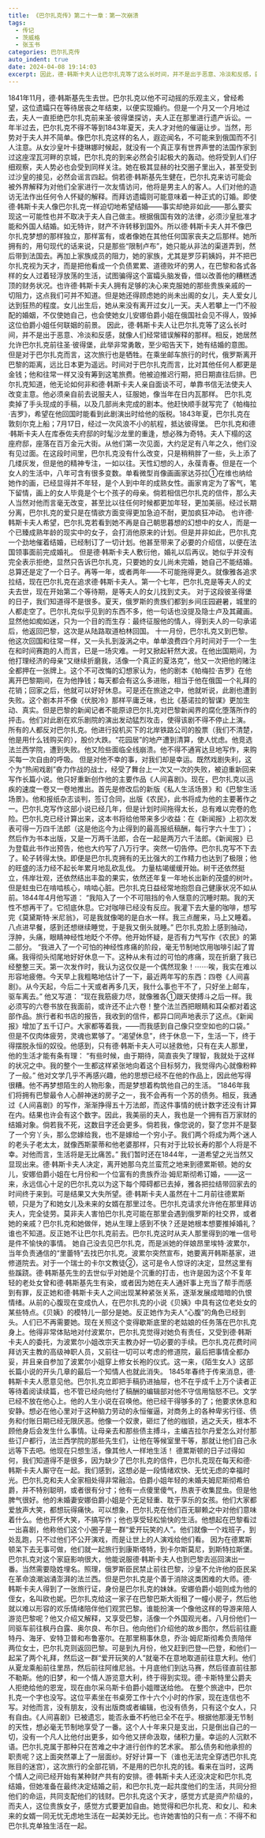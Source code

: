 ```yaml
---
title: 《巴尔扎克传》第二十一章：第一次崩溃
tags:
  - 传记
  - 茨威格
  - 张玉书
categories: 巴尔扎克传
auto_indent: true
date: 2024-04-08 19:14:03
excerpt: 因此，德·韩斯卡夫人让巴尔扎克等了这么长时间，并不是出于恶意、冷淡和反感，就像人们经常错误解释的那样。相反，她居然允许巴尔扎克前往圣·彼得堡，此举非常勇敢，至少昭告天下，她有结婚的意图。但是对于巴尔扎克而言，这次旅行也是牺牲。在乘坐邮车旅行的时代，俄罗斯离开巴黎的距离，远比日本更为遥远。时间对于巴尔扎克而言，比对其他任何人都更是金钱；他和往常一样又没有筹到这笔旅费。他被迫推迟行期，把日期直往后排。巴尔扎克知道，他无论如何非和德·韩斯卡夫人亲自面谈不可，单靠书信无法使夫人改变主意。他必须亲自前去说服夫人，征服她，像当年在日内瓦那样。
---
```

1841年11月，德·韩斯基先生去世。巴尔扎克以他不可动摇的乐观主义，曾经希望，这位遗孀只在等待居丧之年结束，以便实现婚约。但是一个月又一个月地过去，夫人一直拒绝巴尔扎克前来圣·彼得堡探访，夫人正在那里进行遗产诉讼。一年半过去，巴尔扎克不得不等到1843年夏天，夫人才对他的催逼让步。当然，形势对于夫人并不简单。像巴尔扎克这样的名人，遐迩闻名，不可能来到俄国而不引人注意。从女沙皇叶卡捷琳娜时候起，就没有一个真正享有世界声誉的法国作家到过这座涅瓦河畔的京城，巴尔扎克的到来必然会引起极大的轰动。他将受到人们仔细观察，夫人势必也会受到同样关注。她在极其显赫的社交圈子里出入，甚至受到过沙皇的接见，必然会谣言四起。倘若德·韩斯基先生健在，巴尔扎克来访可能会被外界解释为对他们全家进行一次友情访问，他将是男主人的客人。人们对他的造访无法作出任何令人怀疑的解释。而拜访遗孀则可能意味着一种正式的订婚。即使德·韩斯卡夫人像巴尔扎克一样迫切地希望结婚——事实却绝非如此——那么要实现这一可能性也并不取决于夫人自己做主。根据俄国有效的法律，必须沙皇批准才能和外国人结婚。如无特许，财产不许转移到国外。所以德·韩斯卡夫人并不像巴尔扎克梦想的那样独立，那样富有，或者像她在其他任何国家丧夫之后那样。她所拥有的，用句现代的话来说，只是那些“限制卢布”，她只能从非法的渠道弄到，然后带到法国去。再加上家族成员的阻力，她的家族，尤其是罗莎莉姨妈，并不把巴尔扎克视为天才，而是把他看成一个负债累累、道德败坏的男人，在巴黎和各式各样的女人过着轻浮放荡的生活，试图骗得这个富孀头脑发昏，借以改善他的糟糕透顶的财务状况。也许德·韩斯卡夫人拥有足够的决心来克服她的那些贵族亲戚的一切阻力，这点我们可并不知道。但是她还得顾虑她的尚未出阁的女儿，夫人爱女儿达到狂热的程度。女儿出生后，她从来没有离开过女儿一天。夫人若攀上一门不般配的婚姻，不仅使她自己，也会使她女儿安娜伯爵小姐在俄国社会见不得人，毁掉这位伯爵小姐任何联姻的前景。
因此，德·韩斯卡夫人让巴尔扎克等了这么长时间，并不是出于恶意、冷淡和反感，就像人们经常错误解释的那样。相反，她居然允许巴尔扎克前往圣·彼得堡，此举非常勇敢，至少昭告天下，她有结婚的意图。但是对于巴尔扎克而言，这次旅行也是牺牲。在乘坐邮车旅行的时代，俄罗斯离开巴黎的距离，远比日本更为遥远。时间对于巴尔扎克而言，比对其他任何人都更是金钱；他和往常一样又没有筹到这笔旅费。他被迫推迟行期，把日期直往后排。巴尔扎克知道，他无论如何非和德·韩斯卡夫人亲自面谈不可，单靠书信无法使夫人改变主意。他必须亲自前去说服夫人，征服她，像当年在日内瓦那样。
巴尔扎克卖掉了手头现成的手稿，以及几部尚未完成的剧本。他赶快顺手就写完了《帕梅拉·吉罗》，希望在他回国时能看到此剧演出时给他的版税。1843年夏，巴尔扎克在敦刻尔克上船；7月17日，经过一次风浪不小的航程，抵达彼得堡。
巴尔扎克和德·韩斯卡夫人在库泰佐夫府邸的时髦沙龙里的重逢，想必殊为奇特。夫人下榻的这座府邸，座落在百万金元大街。从他们第一次见面，大约足足有八年之久，他们没有见过面。在这段时间里，巴尔扎克没有什么改变，只是稍稍胖了一些，头上添了几缕灰发，但是他的精神专注，一如以往。天性幻想的人，永葆青春。但是在一个女人的生活中，八年可含有很多变数。单看微型肖像画画家达芬拉①在维也纳给她作的画，已经显得并不年轻，是个人到中年的成熟女性。画家肯定为了客气，笔下留情，画上的女人毕竟是个七个孩子的母亲。倘若相信巴尔扎克的信件，那么夫人当然对他而言毫无改变，甚至比以往任何时候都更加年轻，更加美丽。经过长期分离，巴尔扎克的爱只是在情欲方面变得更加急迫不耐，更加疯狂冲动。
也许德·韩斯卡夫人希望，巴尔扎克若看到她不再是自己朝思暮想的幻想中的女人，而是一个已臻成熟年龄的现实中的女子，会打消他原来的计划。但是并非如此，巴尔扎克一个劲地催着结婚，已经制订了一切计划。他甚至带来了必要的介绍信，以便在法国领事面前完成婚礼。
但是德·韩斯卡夫人敷衍他，婚礼以后再议。她似乎并没有完全表示拒绝，显然只告诉巴尔扎克，只要她的女儿尚未完婚，她自己不能结婚。总算还是定了一个日子。再等一年，或者两年——不可能拖得更久。就像雅各追求拉结，现在巴尔扎克在追求德·韩斯卡夫人。第一个七年，巴尔扎克是等夫人的丈夫去世，现在开始第二个等待期，是等夫人的女儿找到丈夫。
对于这段彼圣得堡的日子，我们知道得不是很多。夏天，俄罗斯的贵族们都到乡间庄园避暑，城里的人都走空了。巴尔扎克似乎见到的东西不多，他一句话也没提及隐士卢及其藏画。显然他如痴如迷，只为一个目的而生存：最终征服他的情人，得到夫人的一句承诺后，他返回巴黎，这次是从陆路取道柏林回国。
十一月份，巴尔扎克又到巴黎。他这次回国和往常一样，又一头扎到漩涡之中。单单浪费四个月时间对于一个一生在和时间赛跑的人而言，已是一场灾难。一时又掀起轩然大波。在他出国期间，为他打理经济的母亲“又继续折磨我，活像一个真正的夏洛克”，他又一次把他的赌注全都押在一张牌上。这个不可改悔的幻想家认为，他的剧本《帕梅拉·吉罗》在他离开巴黎期间，在为他挣钱；每天都会有这么多进账，相当于他在俄国一个礼拜的花销；回家之后，他就可以好好休息。可是还在旅途之中，他就听说，此剧也遭到失败。这个剧本并不像《伏脱冷》那样平庸乏味，也比《基诺拉的智谋》更加生动、真实。但是巴黎的新闻记者不能原谅巴尔扎克对巴黎新闻界的腐化堕落所作的抨击。他们对此剧在欢乐剧院的演出发动猛烈攻击，使得该剧不得不停止上演。
所有的人都反对巴尔扎克。他进行投机买下的北岸铁路公司的股票（我们不清楚，他是用什么钱购买的），股价大跌。“花园居”的地产遭到清算，使人忧虑。他竞选法兰西学院，遭到失败。他又险些面临全线崩溃。他不得不通宵达旦地写作，来购买每一次自由的呼吸。
但是对他不幸的事，对我们却是幸运。既然戏剧失利，这个为“热闹戏剧”奋力作战的战士，经受了舞台上一次又一次的失败，被迫重新回来写作长篇小说。他只好重新创作他的主要作品《人间喜剧》。现在，巴尔扎克以迅疾的速度一卷又一卷地推出。首先是修改后的新版《私人生活场景》和《巴黎生活场景》。他和报纸杂志谈判，签订合同，出版《农民》，此书将成为他的主要著作之一。巴尔扎克写作这部小说已经几年，但是计划时间拖得太长，总有难以完卷的危险。巴尔扎克已经计算出来，这本书将给他带来多少收益：在《新闻报》上初次发表可得一万四千法郎（这是他迄今为止得到的最高报纸稿酬，每行字六十生丁）；然后作为书本出版，又是一万两千法郎，合在一起是两万六千法郎。《新闻报》已为登载此书作出预告，他也大约写了八万行字。突然一切告停。巴尔扎克写不下去了。轮子转得太快。即便是巴尔扎克拥有的无比强大的工作精力也达到了极限；他的旺盛的活力经不起长年累月地乱砍乱伐。
力量枯竭缓缓开始。树干还依然挺立，伟岸壮观，还依然结出丰盈的果实，依然还年复一年地长出新的茂盛的树叶。但是蛀虫已在啃啮核心，啃啮心脏。巴尔扎克日益经常地抱怨自己健康状况不如从前。1844年4月他写道：
“我陷入了一个不可阻挡的令人惬意的沉睡时期。我的天性不想再干了。它彻底休息。它对咖啡已经没有反应。我灌下去大量的咖啡，想写完《莫黛斯特·米尼翁》，可是我就像喝的是白水一样。我三点醒来，马上又睡着。八点进早餐，感到还想继续睡觉，于是我又倒头就睡。”
巴尔扎克脸上感到抽动，浮肿，头痛，眼睛神经性地眨个不停。他开始怀疑，是否有力气写作《农民》的第二部分。
“我进入了一个可怕的神经性疼痛的阶段，毫无节制地饮用咖啡引起了胃痛。我得彻头彻尾地好好休息一下。这种从未有过的可怕的疼痛，现在折磨了我已经整整三天。第一次发作时，我认为这仅仅是一个偶然现象！⋯⋯唉，我实在难以形容地疲倦。今天早上我粗略地估计了一下，最近两年写的东西：四卷《人间喜剧》。从今天起，今后二十天或者再多几天，我什么事也干不了，只好坐上邮车，驱车离去。”
他又写道：
“现在我筋疲力尽，就像雅各①跟天使搏斗之后一样。我必须写的六卷书放在我面前，或许还不止六卷！整个法兰西把眼睛和耳朵都对着这部作品。旅行者和书店的报告，我收到的信件，都异口同声地表示了这点。《新闻报》增加了五千订户。大家都等着我，——而我感到自己像只空空如也的口袋。”
但是不仅肉体疲劳，灵魂也累够了。“渴望休息”，终于休息一下，生活一下，终于得摆脱永恒的奴役。他感到，只有德·韩斯卡夫人可以拯救他，只有在夫人那里，他的生活才能有条有理：
“有些时候，由于期待，简直丧失了理智，我就处于这样的状况之中。我的整个一生都这样紧张地向着这个目标努力，我觉得内心就像粉粹了一般。”
他对文学几乎不再感兴趣，他的思想已经不在他的作品上，因此他写得很糟。他不再梦想陌生的人物形象，而是梦想着构筑他自己的生活。
“1846年我们将拥有巴黎最令人心醉神迷的房子之一，我不会再有一个苏的债务。相反，我通过《人间喜剧》的写作，渐渐挣得五十万法郎，而这件事情的统计数字还没有计算在内。结果也许会有这个数字。因此，我美丽的夫人，我也是一个拥有百万家财的结婚对象。倘若我不死，这数目字还会更多。倘若我，像您说的，娶了您并不是娶了一个穷丫头，那么您嫁给我，也不是嫁给一个穷小子。我们两个将成为两个迷人的老头子老太太，就像西斯蒙蒂和他老婆那样，只有对于比较长寿的那个人将是不幸。对他而言，生活将是无比痛苦。”
我们暂时还在1844年，一道希望之光当然又显现出来。德·韩斯卡夫人决定，离开她那乌克兰蛮荒之地来到德累斯顿。她的女儿，安娜伯爵小姐在七月份和一个位富有的贵族乔治·姆尼斯彻希订婚，——这一来，永远信心十足的巴尔扎克以为这下每个障碍都已去掉，雅各把拉结带回家去的时间终于来到。可是结果又大失所望。德·韩斯卡夫人虽然在十二月前往德累斯顿，只是为了和她女儿及未来的女婿在那里过冬。巴尔扎克请求允许他在那里拜访夫人，完全徒劳。莫非夫人害怕巴尔扎克可能在那里会遇到俄罗斯的社交界，或者她的亲戚？巴尔扎克和她做伴，她从生理上感到不快？还是她根本想要推掉婚礼？谁也不知道。反正她不让巴尔扎克前去。巴尔扎克这时从夫人那里得到的唯一信号是件不愉快的事情。
她自己没去见巴尔扎克，而是派她的伴娘昂里埃特·波累尔，当年负责通信的“里蕾特”去找巴尔扎克。波累尔突然宣布，她要离开韩斯基家，进修道院去。对于一个瑞士的卡尔文教徒②，这可是令人惊讶的决定，显然这里有些蹊跷。德·韩斯基先生的去世似乎对她是个沉重的打击，也许是因为这个不复年轻的老处女曾和德·韩斯基先生有染，或者因为她在夫人通奸事上充当了帮手而感到有罪，反正她和德·韩斯卡夫人之间出现某种紧张关系，逐渐发展成暗暗的仇恨情绪。从前的心腹现在变成仇人，在巴尔扎克的小说《贝姨》中具有这位老处女的某些特点。《贝姨》的模特儿一部分是她。反正她作为夫人“心腹”的角色已经到头。人们已不再需要她。现在关照这个变得歇斯底里的老姑娘的任务落在巴尔扎克身上。他得非常体贴地对付波累尔，巴尔扎克觉得对她负有责任，又受到德·韩斯卡夫人的委托，为波累尔小姐改宗天主教办好一切必要的手续。巴尔扎克花费时间拜访天主教的高级神职人员，又前往一切可以考虑的修道院，最后把事情全都办妥，并且亲自参加了波累尔小姐穿上修女长袍的仪式。这一来，《陌生女人》这部长篇小说的开头几章的最后一个知情人也就此消失。
1845年春终于传来消息，德·韩斯卡夫人愿意见他。巴尔扎克立即把手稿扔进抽屉，也不在乎成千上万个读者正等待着阅读续篇，也不管已经向他付了稿酬的编辑部对他不守信用恼怒不已。文学已经不放在他心上。他的人生小说在召唤他。他已经干得够多的了；他要求休息和安静。想必在他心里对于这种脑力劳动的永恒催逼，对商务上的各种卑劣行径、债务和付账日期已经无限厌恶。他像一个奴隶，砸烂了他的枷锁，逃之夭夭，根本不顾他身后会发生什么事情。让母亲去和那些债主搏斗，主编吉拉尔丹爱怎么对付那些订户都行，法兰西学院的那些先生们，让他在等候室里干等，那就让他们自己永远等下去吧。他现在只想生活，像其他人一样地生活！
德累斯顿的日子过得如何，我们知道得不是很多，因为缺少了巴尔扎克的信件，巴尔扎克现在每天和德·韩斯卡夫人厮守在一起。我们感到，这想必是一段情绪欢快、无忧无虑的幸福时光。巴尔扎克和夫人全家相处得非常融洽。伯爵小姐年轻的未婚夫姆尼斯彻希伯爵，并不特别聪明，或者很有分寸；他有一点傻里傻气，热衷于收集昆虫。但是他脾气很好。他的未婚妻安娜伯爵小姐是个无足轻重、耽于享乐的女孩。他们大家都爱放声大笑，都想玩得痛快。可以想象，巴尔扎克在他们百无聊赖之中对他们意味着什么。他也开怀大笑，不搞写作；他也享受轻松愉快的生活。他想起在巴黎看过一出喜剧，他称他们这个小圈子是一群“爱开玩笑的人”。他们就像一个戏班子，到处乱跑，只不过他们不公开演戏，而是让世上的人演戏给他们看。
因为在德累斯顿呆下去无事可做，他们就一起旅行到康斯塔特，到卡尔斯莫尼，到斯特拉斯堡。巴尔扎克对这个家庭影响很大，他能说服德·韩斯卡夫人也到巴黎去巡回演出一番。当然需要隐姓埋名。照理，俄罗斯臣民禁止前往巴黎，沙皇不允许他的臣民呆在革命浪潮汹涌澎湃的法兰西。但是巴尔扎克是个善于消除这类困难的大师。德·韩斯卡夫人得到了一张旅行证，身份是巴尔扎克的妹妹。安娜伯爵小姐则成为他的侄女，名叫欧也妮。巴尔扎克给这一家子在巴黎巴斯大街租了一幢小房子，然后他就以难以形容的欢乐情绪陪伴他们观赏巴黎。谁能扮演一个像他这样的导游来陪人游览巴黎呢？他又介绍又解释，又享受巴黎，活像一个外国观光者。八月份他们一同驱车前往枫丹白露、奥尔良、布尔日。他向他们介绍他的故乡图尔，然后前往鹿特丹、海牙、安特卫普和布鲁塞尔。在那里稍事休息，乔治·姆尼斯彻希负责陪伴两位女士，巴尔扎克则返回巴黎。可是到九月份，他又赶到巴登—巴登，和他们一起呆了两个礼拜，然后这一群“爱开玩笑的人”就毫不在意地取道前往意大利。他们从夏龙乘船前往里昂，然后前往阿维尼翁。十月底他们到达马赛，然后径直前往那不勒斯。他的旧梦，和一个情人游览意大利，终于得到实现。德·卡斯特里公爵夫人拒绝给他的恩宠，现在由尔采乌斯卡伯爵小姐赠送给他。
在整个旅途中，巴尔扎克一个字也没写。这位平素坐在书桌旁工作十六个小时的作家，现在连信也不写。对他而言，没有朋友，没有出版商或者编辑，也没有债务，只有这个女人，只有自由。《人间喜剧》已被遗忘，能否永垂不朽他已全不在乎。根据他那漫无节制的天性，想必毫无节制地享受了一番。这个人十年来只是支出，只是倒出自己的一切，没有一个凡人比他付出更多，如今他又拼命汲取，储积力量。幸运的人沉默不语。巴尔扎克属于那种只在苦难之中才进行创作的艺术家。
那么债务和他承担的职责呢？这上面突然罩上了一层面纱。好好计算一下（谁也无法完全穿透巴尔扎克账目的迷宫），这次旅行的全部花销，不是用的巴尔扎克的钱。看来在当时，这两个情人之间已经开始有某种财产共有的安排。德·韩斯卡夫人还没决定和巴尔扎克结婚，但她准备在最终决定结婚之前，和巴尔扎克一起共度他们的生活，共同分担他们的命运，共同支配他们的钱财。巴尔扎克这个天才，感觉方式是资产阶级的，而夫人，这位贵族女子，感觉方式要更加自由。她觉得和巴尔扎克、和女儿、和未来的女婿一同无忧无虑地生活在一起美妙无比。也许她害怕的只有一点：不得不和巴尔扎克单独生活在一起。
